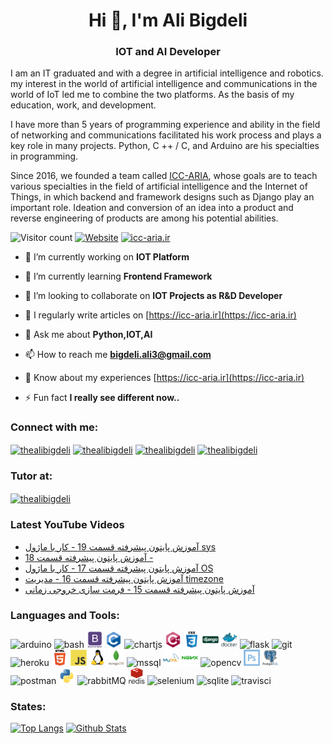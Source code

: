 <h1 align="center">Hi 👋, I'm Ali Bigdeli</h1>
<h3 align="center">IOT and AI Developer</h3>
<p align="left">I am an IT graduated and with a degree in artificial intelligence and robotics.
    my interest in the world of artificial intelligence and communications in the world of IoT led me to
    combine the two platforms. As the basis of my education, work, and development.</p>

<p align="left">I have more than 5 years of programming experience and ability in the field of networking and
    communications facilitated his work process and plays a key role in many projects. Python, C ++ / C, and
    Arduino are his specialties in programming.</p>

<p align="left">Since 2016, we founded a team called <a href="https://icc-aria.ir">ICC-ARIA</a>, whose goals are to teach various
    specialties in the
    field of artificial intelligence and the Internet of Things, in which backend and framework designs such
    as Django play an important role. Ideation and conversion of an idea into a product and reverse
    engineering of products are among his potential abilities.</p>

![Visitor count](https://shields-io-visitor-counter.herokuapp.com/badge?page=alibigdeli)
[![Website](https://img.shields.io/website?down_color=blue&down_message=blue&up_color=yellow&up_message=my%20resume&url=https%3A%2F%2Falibigdeli.github.io%2F)](https://alibigdeli.github.io)
[![icc-aria.ir](https://img.shields.io/website?down_color=blue&down_message=blue&up_color=blue&up_message=icc-aria.ir&url=https%3A%2F%2Ficc-aria.ir%2F)](https://icc-aria.ir)

- 🔭 I’m currently working on **IOT Platform**

- 🌱 I’m currently learning **Frontend Framework**

- 👯 I’m looking to collaborate on **IOT Projects as R&D Developer**

- 📝 I regularly write articles on [https://icc-aria.ir](https://icc-aria.ir)

- 💬 Ask me about **Python,IOT,AI**

- 📫 How to reach me **bigdeli.ali3@gmail.com**

- 📄 Know about my experiences [https://icc-aria.ir](https://icc-aria.ir)

- ⚡ Fun fact **I really see different now..**

<h3 align="left">Connect with me:</h3>
<p align="left">
<a href="https://linkedin.com/in/thealibigdeli" target="blank"><img align="center" src="https://raw.githubusercontent.com/rahuldkjain/github-profile-readme-generator/master/src/images/icons/Social/linked-in-alt.svg" alt="thealibigdeli" height="25" width="35" /></a>
<a href="https://instagram.com/thealibigdeli" target="blank"><img align="center" src="https://raw.githubusercontent.com/rahuldkjain/github-profile-readme-generator/master/src/images/icons/Social/instagram.svg" alt="thealibigdeli" height="25" width="35" /></a>
<a href="https://www.youtube.com/user/TheAlibigdeli" target="blank"><img align="center" src="https://raw.githubusercontent.com/rahuldkjain/github-profile-readme-generator/master/src/images/icons/Social/youtube.svg" alt="thealibigdeli" height="25" width="35" /></a>
<a href="https://www.aparat.com/allan" target="blank"><img align="center" src="https://seeklogo.com/images/A/aparat-logo-E058915B14-seeklogo.com.png" alt="thealibigdeli" height="25" width="25" /></a>
</p>

<h3 align="left">Tutor at:</h3>
<p align="left">
<a href="https://maktabkhooneh.org/learn/?q=%D8%B9%D9%84%DB%8C+%D8%A8%DB%8C%DA%AF%D8%AF%D9%84%DB%8C" target="blank"><img align="center" src="https://maktabkhooneh.org/static/images/maktabkhooneh/brandmark_small.png" alt="thealibigdeli" height="50" width="150" /></a>
</p>

### Latest YouTube Videos
<!-- YOUTUBE:START -->
- [آموزش پایتون پیشرفته قسمت 19 - کار با ماژول sys](https://www.youtube.com/watch?v=kIJ84UqSvP8)
- [آموزش پایتون پیشرفته قسمت 18 -](https://www.youtube.com/watch?v=Btyi340sjYI)
- [آموزش پایتون پیشرفته قسمت 17 - کار با ماژول OS](https://www.youtube.com/watch?v=TW0FFU2NKc0)
- [آموزش پایتون پیشرفته قسمت 16 - مدیریت timezone](https://www.youtube.com/watch?v=N1CYGySyefA)
- [آموزش پایتون پیشرفته قسمت 15 - فرمت سازی خروجی زمانی](https://www.youtube.com/watch?v=Qnn-N75OgE0)
<!-- YOUTUBE:END -->

<h3 align="left">Languages and Tools:</h3>
<p align="left">
    <img src="https://cdn.worldvectorlogo.com/logos/arduino-1.svg" alt="arduino" width="26" height="26"/> 
<img src="https://www.vectorlogo.zone/logos/gnu_bash/gnu_bash-icon.svg" alt="bash" width="26" height="26"/> 
<img src="https://raw.githubusercontent.com/devicons/devicon/master/icons/bootstrap/bootstrap-plain-wordmark.svg" alt="bootstrap" width="26" height="26"/>
<img src="https://raw.githubusercontent.com/devicons/devicon/master/icons/c/c-original.svg" alt="c" width="26" height="26"/>
<img src="https://www.chartjs.org/media/logo-title.svg" alt="chartjs" width="26" height="26"/>
<img src="https://raw.githubusercontent.com/devicons/devicon/master/icons/cplusplus/cplusplus-original.svg" alt="cplusplus" width="26" height="26"/>
<img src="https://raw.githubusercontent.com/devicons/devicon/master/icons/css3/css3-original-wordmark.svg" alt="css3" width="26" height="26"/>
<img src="https://raw.githubusercontent.com/devicons/devicon/master/icons/django/django-original.svg" alt="django" width="26" height="26"/> 
<img src="https://raw.githubusercontent.com/devicons/devicon/master/icons/docker/docker-original-wordmark.svg" alt="docker" width="26" height="26"/>
<img src="https://www.vectorlogo.zone/logos/pocoo_flask/pocoo_flask-icon.svg" alt="flask" width="26" height="26"/>
<img src="https://www.vectorlogo.zone/logos/git-scm/git-scm-icon.svg" alt="git" width="26" height="26"/>
<img src="https://www.vectorlogo.zone/logos/heroku/heroku-icon.svg" alt="heroku" width="26" height="26"/>
<img src="https://raw.githubusercontent.com/devicons/devicon/master/icons/html5/html5-original-wordmark.svg" alt="html5" width="26" height="26"/>
<img src="https://raw.githubusercontent.com/devicons/devicon/master/icons/javascript/javascript-original.svg" alt="javascript" width="26" height="26"/>
<img src="https://raw.githubusercontent.com/devicons/devicon/master/icons/linux/linux-original.svg" alt="linux" width="26" height="26"/>
<img src="https://raw.githubusercontent.com/devicons/devicon/master/icons/mongodb/mongodb-original-wordmark.svg" alt="mongodb" width="26" height="26"/>
<img src="https://www.svgrepo.com/show/303229/microsoft-sql-server-logo.svg" alt="mssql" width="26" height="26"/>
<img src="https://raw.githubusercontent.com/devicons/devicon/master/icons/mysql/mysql-original-wordmark.svg" alt="mysql" width="26" height="26"/>
<img src="https://raw.githubusercontent.com/devicons/devicon/master/icons/nginx/nginx-original.svg" alt="nginx" width="26" height="26"/>
<img src="https://www.vectorlogo.zone/logos/opencv/opencv-icon.svg" alt="opencv" width="26" height="26"/>
<img src="https://raw.githubusercontent.com/devicons/devicon/master/icons/photoshop/photoshop-line.svg" alt="photoshop" width="26" height="26"/>
<img src="https://raw.githubusercontent.com/devicons/devicon/master/icons/postgresql/postgresql-original-wordmark.svg" alt="postgresql" width="26" height="26"/>
<img src="https://www.vectorlogo.zone/logos/getpostman/getpostman-icon.svg" alt="postman" width="26" height="26"/>
<img src="https://raw.githubusercontent.com/devicons/devicon/master/icons/python/python-original.svg" alt="python" width="26" height="26"/>
<img src="https://www.vectorlogo.zone/logos/rabbitmq/rabbitmq-icon.svg" alt="rabbitMQ" width="26" height="26"/>
<img src="https://raw.githubusercontent.com/devicons/devicon/master/icons/redis/redis-original-wordmark.svg" alt="redis" width="26" height="26"/>
<img src="https://raw.githubusercontent.com/detain/svg-logos/780f25886640cef088af994181646db2f6b1a3f8/svg/selenium-logo.svg" alt="selenium" width="26" height="26"/>
<img src="https://www.vectorlogo.zone/logos/sqlite/sqlite-icon.svg" alt="sqlite" width="26" height="26"/>
<img src="https://www.vectorlogo.zone/logos/travis-ci/travis-ci-icon.svg" alt="travisci" width="26" height="26"/> 
</p>

<h3 align="left">States:</h3>

[![Top Langs](https://github-readme-stats.vercel.app/api/top-langs/?username=alibigdeli)](https://github.com/anuraghazra/github-readme-stats)
[![Github Stats](https://github-readme-stats.vercel.app/api?username=alibigdeli&show_icons=true&line_height=40&include_all_commits=true&count_private=true)](https://github.com/anuraghazra/github-readme-stats)


